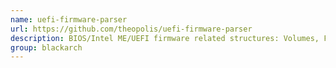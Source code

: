 ```yaml
---
name: uefi-firmware-parser
url: https://github.com/theopolis/uefi-firmware-parser
description: BIOS/Intel ME/UEFI firmware related structures: Volumes, FileSystems, Files, etc. URL : https://github.com/theopolis/uefi-firmware-parser Groups : blackarch blackarch-firmware blackarch-reversing
group: blackarch
---
```

